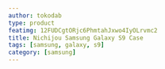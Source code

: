 ```yaml
---
author: tokodab
type: product
featimg: 12FUDCgtORjc6PhmtahJxwo4IyOLrvmc2
title: Nichijou Samsung Galaxy S9 Case
tags: [samsung, galaxy, s9]
category: [samsung]
---
```

